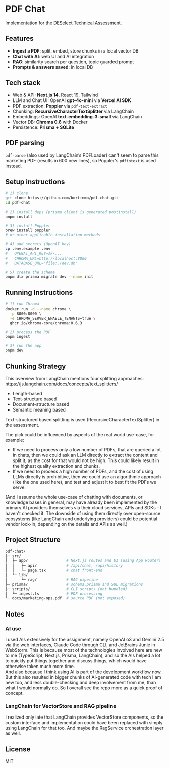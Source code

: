# PDF Chat

Implementation for the [DESelect Technical Assessment](docs/ASSESSMENT.md).

## Features

* **Ingest a PDF**: split, embed, store chunks in a local vector DB
* **Chat with AI**: web UI and AI integration
* **RAG**: similarity search per question, topic guarded prompt
* **Prompts & answers saved**: in local DB

## Tech stack

* Web & API: **Next.js 14**, React 19, Tailwind
* LLM and Chat UI: OpenAI **gpt-4o-mini** via **Vercel AI SDK**
* PDF extraction: **Poppler** via `pdf-text-extract`
* Chunking: **RecursiveCharacterTextSplitter** via LangChain
* Embeddings: OpenAI **text-embedding-3-small** via LangChain
* Vector DB: **Chroma 0.6** with Docker
* Persistence: **Prisma + SQLite**

## PDF parsing

`pdf-parse` (also used by LangChain’s PDFLoader) can't seem to parse this marketing PDF (results in 600 new lines), so
Poppler's `pdftotext` is used instead.

## Setup instructions

```bash
# 1) clone
git clone https://github.com/bortinmo/pdf-chat.git
cd pdf-chat

# 2) install deps (prisma client is generated postinstall)
pnpm install

# 3) install Poppler
brew install poppler
# or other applicable installation methods

# 4) add secrets (OpenAI key)
cp .env.example .env
#   OPENAI_API_KEY=sk-...
#   CHROMA_URL=http://localhost:8000
#   DATABASE_URL="file:./dev.db"

# 5) create the schema
pnpm dlx prisma migrate dev --name init
```

## Running Instructions

```bash
# 1) run Chroma
docker run -d --name chroma \
  -p 8000:8000 \
  -e CHROMA_SERVER_ENABLE_TENANTS=true \
  ghcr.io/chroma-core/chroma:0.6.3

# 2) process the PDF
pnpm ingest

# 3) run the app
pnpm dev
```

## Chunking Strategy

This overview from LangChain mentions four splitting approaches:  
https://js.langchain.com/docs/concepts/text_splitters/

- Length-based
- Text-structure based
- Document-structure based
- Semantic meaning based

Text-structured based splitting is used (RecursiveCharacterTextSplitter) in the assessment.

The pick could be influenced by aspects of the real world use-case, for example:

- If we need to process only a low number of PDFs, that are queried a lot in chats, then we could ask an LLM directly
  to extract the content and split it, as the cost for that would not be high. This could likely result in the highest
  quality extraction and chunks.
- If we need to process a high number of PDFs, and the cost of using LLMs directly is
  prohibitive, then we could use an algorithmic approach (like the one used here), and test and adjust it to best fit
  the PDFs we serve.

(And I assume the whole use-case of chatting with documents, or knowledge bases in general, may have already been
implemented by the primary AI providers
themselves via their cloud services, APIs and SDKs - I haven't checked it. The downside of using them directly over
open-source ecosystems (like LangChain and underlying providers) could be potential vendor lock-in, depending on the
details and APIs as well.)

## Project Structure

```bash
pdf-chat/
├─ src/
│  ├─ app/                 # Next.js routes and UI (using App Router)
│  │   ├─ api/             # /api/chat, /api/history
│  │   └─ page.tsx         # chat front-end
│  └─ lib/
│      └─ rag/             # RAG pipeline
├─ prisma/                 # schema.prisma and SQL migrations
├─ scripts/                # CLI scripts (not bundled)
│  └─ ingest.ts            # PDF processing
└─ docs/marketing-ops.pdf  # source PDF (not exposed)
```

## Notes

### AI use

I used AIs extensively for the assignment, namely OpenAI o3 and Gemini 2.5 via the web interfaces, Claude Code through
CLI, and JetBrains Junie in WebStorm.
This is because most of the technologies involved here are new to me (TypeScript, Next.js, Prisma,
LangChain), and so the AIs helped a lot to quickly put things together and discuss things, which would have otherwise
taken much more time.  
And also because I think using AI is part of the development workflow now.  
But this also resulted in bigger chunks of AI-generated code with tech I am new too, and less double-checking and deep
involvement from me, than what I would normally do. So I overall see the repo more as a quick proof of concept.

### LangChain for VectorStore and RAG pipeline

I realized only late that LangChain provides VectorStore components, so the custom interface and implementation could
have been replaced with simply using LangChain for that too. And maybe the RagService orchestration layer as well.

## License

MIT